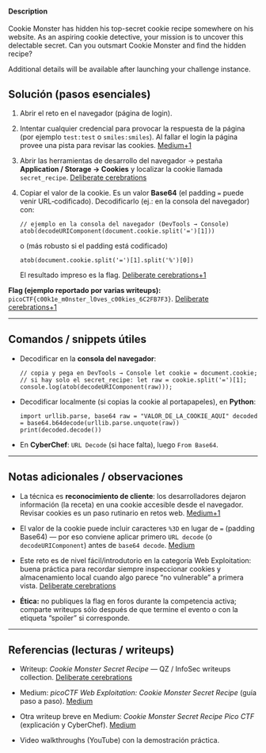 #### Description

Cookie Monster has hidden his top-secret cookie recipe somewhere on his website. As an aspiring cookie detective, your mission is to uncover this delectable secret. Can you outsmart Cookie Monster and find the hidden recipe?

Additional details will be available after launching your challenge instance.
## Solución (pasos esenciales)

1. Abrir el reto en el navegador (página de login).
    
2. Intentar cualquier credencial para provocar la respuesta de la página (por ejemplo `test:test` o `smiles:smiles`). Al fallar el login la página provee una pista para revisar las cookies. [Medium+1](https://medium.com/%40Kamal_S/picoctf-web-exploitation-cookie-monster-secret-recipe-4c1776da9251?utm_source=chatgpt.com)
    
3. Abrir las herramientas de desarrollo del navegador → pestaña **Application / Storage → Cookies** y localizar la cookie llamada `secret_recipe`. [Deliberate cerebrations](https://blog.qz.sg/picoctf-2025-web-exploitation-writeups/?utm_source=chatgpt.com)
    
4. Copiar el valor de la cookie. Es un valor **Base64** (el padding `=` puede venir URL‑codificado). Decodificarlo (ej.: en la consola del navegador) con:
    
    `// ejemplo en la consola del navegador (DevTools → Console) atob(decodeURIComponent(document.cookie.split('=')[1]))`
    
    o (más robusto si el padding está codificado)
    
    `atob(document.cookie.split('=')[1].split('%')[0])`
    
    El resultado impreso es la flag. [Deliberate cerebrations+1](https://blog.qz.sg/picoctf-2025-web-exploitation-writeups/?utm_source=chatgpt.com)
    

**Flag (ejemplo reportado por varias writeups):**  
`picoCTF{c00k1e_m0nster_l0ves_c00kies_6C2FB7F3}`. [Deliberate cerebrations+1](https://blog.qz.sg/picoctf-2025-web-exploitation-writeups/?utm_source=chatgpt.com)

---

## Comandos / snippets útiles

- Decodificar en la **consola del navegador**:
    
    `// copia y pega en DevTools → Console let cookie = document.cookie;  // si hay solo el secret_recipe: let raw = cookie.split('=')[1];  console.log(atob(decodeURIComponent(raw)));`
    
- Decodificar localmente (si copias la cookie al portapapeles), en **Python**:
    
    `import urllib.parse, base64 raw = "VALOR_DE_LA_COOKIE_AQUI" decoded = base64.b64decode(urllib.parse.unquote(raw)) print(decoded.decode())`
    
- En **CyberChef**: `URL Decode` (si hace falta), luego `From Base64`.
    

---

## Notas adicionales / observaciones

- La técnica es **reconocimiento de cliente**: los desarrolladores dejaron información (la receta) en una cookie accesible desde el navegador. Revisar cookies es un paso rutinario en retos web. [Medium+1](https://medium.com/%40Kamal_S/picoctf-web-exploitation-cookie-monster-secret-recipe-4c1776da9251?utm_source=chatgpt.com)
    
- El valor de la cookie puede incluir caracteres `%3D` en lugar de `=` (padding Base64) — por eso conviene aplicar primero `URL decode` (o `decodeURIComponent`) antes de `base64 decode`. [Medium](https://medium.com/%40andrewss112/picoctf-cookie-monster-secret-recipe-66f8b199502f?utm_source=chatgpt.com)
    
- Este reto es de nivel fácil/introdutorio en la categoría Web Exploitation: buena práctica para recordar siempre inspeccionar cookies y almacenamiento local cuando algo parece “no vulnerable” a primera vista. [Deliberate cerebrations](https://blog.qz.sg/picoctf-2025-web-exploitation-writeups/?utm_source=chatgpt.com)
    
- **Ética:** no publiques la flag en foros durante la competencia activa; comparte writeups sólo después de que termine el evento o con la etiqueta “spoiler” si corresponde.
    

---

## Referencias (lecturas / writeups)

- Writeup: _Cookie Monster Secret Recipe_ — QZ / InfoSec writeups collection. [Deliberate cerebrations](https://blog.qz.sg/picoctf-2025-web-exploitation-writeups/?utm_source=chatgpt.com)
    
- Medium: _picoCTF Web Exploitation: Cookie Monster Secret Recipe_ (guía paso a paso). [Medium](https://medium.com/%40Kamal_S/picoctf-web-exploitation-cookie-monster-secret-recipe-4c1776da9251?utm_source=chatgpt.com)
    
- Otra writeup breve en Medium: _Cookie Monster Secret Recipe Pico CTF_ (explicación y CyberChef). [Medium](https://medium.com/%40mysticraganork66/cookie-monster-secret-recipe-pico-ctf-bcca414ecd32?utm_source=chatgpt.com)
    
- Video walkthroughs (YouTube) con la demostración práctica.